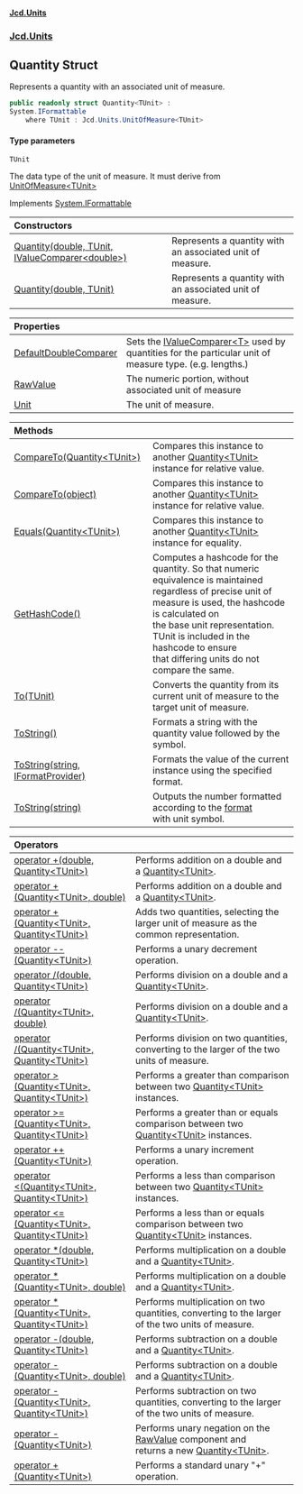 #### [Jcd.Units](index.md 'index')
### [Jcd.Units](Jcd.Units.md 'Jcd.Units')

## Quantity<TUnit> Struct

Represents a quantity with an associated unit of measure.

```csharp
public readonly struct Quantity<TUnit> :
System.IFormattable
    where TUnit : Jcd.Units.UnitOfMeasure<TUnit>
```
#### Type parameters

<a name='Jcd.Units.Quantity_TUnit_.TUnit'></a>

`TUnit`

The data type of the unit of measure. It must derive from [UnitOfMeasure&lt;TUnit&gt;](Jcd.Units.UnitOfMeasure_TUnit_.md 'Jcd.Units.UnitOfMeasure<TUnit>')

Implements [System.IFormattable](https://docs.microsoft.com/en-us/dotnet/api/System.IFormattable 'System.IFormattable')

| Constructors | |
| :--- | :--- |
| [Quantity(double, TUnit, IValueComparer&lt;double&gt;)](Jcd.Units.Quantity_TUnit_.Quantity(double,TUnit,Jcd.Units.IValueComparer_double_).md 'Jcd.Units.Quantity<TUnit>.Quantity(double, TUnit, Jcd.Units.IValueComparer<double>)') | Represents a quantity with an associated unit of measure. |
| [Quantity(double, TUnit)](Jcd.Units.Quantity_TUnit_.Quantity(double,TUnit).md 'Jcd.Units.Quantity<TUnit>.Quantity(double, TUnit)') | Represents a quantity with an associated unit of measure. |

| Properties | |
| :--- | :--- |
| [DefaultDoubleComparer](Jcd.Units.Quantity_TUnit_.DefaultDoubleComparer.md 'Jcd.Units.Quantity<TUnit>.DefaultDoubleComparer') | Sets the [IValueComparer&lt;T&gt;](Jcd.Units.IValueComparer_T_.md 'Jcd.Units.IValueComparer<T>') used by quantities for the particular unit of<br/>measure type. (e.g. lengths.) |
| [RawValue](Jcd.Units.Quantity_TUnit_.RawValue.md 'Jcd.Units.Quantity<TUnit>.RawValue') | The numeric portion, without associated unit of measure |
| [Unit](Jcd.Units.Quantity_TUnit_.Unit.md 'Jcd.Units.Quantity<TUnit>.Unit') | The unit of measure. |

| Methods | |
| :--- | :--- |
| [CompareTo(Quantity&lt;TUnit&gt;)](Jcd.Units.Quantity_TUnit_.CompareTo(Jcd.Units.Quantity_TUnit_).md 'Jcd.Units.Quantity<TUnit>.CompareTo(Jcd.Units.Quantity<TUnit>)') | Compares this instance to another [Quantity&lt;TUnit&gt;](Jcd.Units.Quantity_TUnit_.md 'Jcd.Units.Quantity<TUnit>') instance for relative value. |
| [CompareTo(object)](Jcd.Units.Quantity_TUnit_.CompareTo(object).md 'Jcd.Units.Quantity<TUnit>.CompareTo(object)') | Compares this instance to another [Quantity&lt;TUnit&gt;](Jcd.Units.Quantity_TUnit_.md 'Jcd.Units.Quantity<TUnit>') instance for relative value. |
| [Equals(Quantity&lt;TUnit&gt;)](Jcd.Units.Quantity_TUnit_.Equals(Jcd.Units.Quantity_TUnit_).md 'Jcd.Units.Quantity<TUnit>.Equals(Jcd.Units.Quantity<TUnit>)') | Compares this instance to another [Quantity&lt;TUnit&gt;](Jcd.Units.Quantity_TUnit_.md 'Jcd.Units.Quantity<TUnit>') instance for equality. |
| [GetHashCode()](Jcd.Units.Quantity_TUnit_.GetHashCode().md 'Jcd.Units.Quantity<TUnit>.GetHashCode()') | Computes a hashcode for the quantity. So that numeric equivalence is maintained<br/>regardless of precise unit of measure is used, the hashcode is calculated on<br/>the base unit representation. TUnit is included in the hashcode to ensure<br/>that differing units do not compare the same. |
| [To(TUnit)](Jcd.Units.Quantity_TUnit_.To(TUnit).md 'Jcd.Units.Quantity<TUnit>.To(TUnit)') | Converts the quantity from its current unit of measure to the target unit of measure. |
| [ToString()](Jcd.Units.Quantity_TUnit_.ToString().md 'Jcd.Units.Quantity<TUnit>.ToString()') | Formats a string with the quantity value followed by the symbol. |
| [ToString(string, IFormatProvider)](Jcd.Units.Quantity_TUnit_.ToString(string,IFormatProvider).md 'Jcd.Units.Quantity<TUnit>.ToString(string, IFormatProvider)') | Formats the value of the current instance using the specified format. |
| [ToString(string)](Jcd.Units.Quantity_TUnit_.ToString(string).md 'Jcd.Units.Quantity<TUnit>.ToString(string)') | Outputs the number formatted according to the [format](Jcd.Units.Quantity_TUnit_.ToString(string).md#Jcd.Units.Quantity_TUnit_.ToString(string).format 'Jcd.Units.Quantity<TUnit>.ToString(string).format')<br/>with unit symbol. |

| Operators | |
| :--- | :--- |
| [operator +(double, Quantity&lt;TUnit&gt;)](Jcd.Units.Quantity_TUnit_.op_Addition(double,Jcd.Units.Quantity_TUnit_).md 'Jcd.Units.Quantity<TUnit>.op_Addition(double, Jcd.Units.Quantity<TUnit>)') | Performs addition on a double and a [Quantity&lt;TUnit&gt;](Jcd.Units.Quantity_TUnit_.md 'Jcd.Units.Quantity<TUnit>'). |
| [operator +(Quantity&lt;TUnit&gt;, double)](Jcd.Units.Quantity_TUnit_.op_Addition(Jcd.Units.Quantity_TUnit_,double).md 'Jcd.Units.Quantity<TUnit>.op_Addition(Jcd.Units.Quantity<TUnit>, double)') | Performs addition on a double and a [Quantity&lt;TUnit&gt;](Jcd.Units.Quantity_TUnit_.md 'Jcd.Units.Quantity<TUnit>'). |
| [operator +(Quantity&lt;TUnit&gt;, Quantity&lt;TUnit&gt;)](Jcd.Units.Quantity_TUnit_.op_Addition(Jcd.Units.Quantity_TUnit_,Jcd.Units.Quantity_TUnit_).md 'Jcd.Units.Quantity<TUnit>.op_Addition(Jcd.Units.Quantity<TUnit>, Jcd.Units.Quantity<TUnit>)') | Adds two quantities, selecting the larger unit of measure as the common representation. |
| [operator --(Quantity&lt;TUnit&gt;)](Jcd.Units.Quantity_TUnit_.op_Decrement(Jcd.Units.Quantity_TUnit_).md 'Jcd.Units.Quantity<TUnit>.op_Decrement(Jcd.Units.Quantity<TUnit>)') | Performs a unary decrement operation. |
| [operator /(double, Quantity&lt;TUnit&gt;)](Jcd.Units.Quantity_TUnit_.op_Division(double,Jcd.Units.Quantity_TUnit_).md 'Jcd.Units.Quantity<TUnit>.op_Division(double, Jcd.Units.Quantity<TUnit>)') | Performs division on a double and a [Quantity&lt;TUnit&gt;](Jcd.Units.Quantity_TUnit_.md 'Jcd.Units.Quantity<TUnit>'). |
| [operator /(Quantity&lt;TUnit&gt;, double)](Jcd.Units.Quantity_TUnit_.op_Division(Jcd.Units.Quantity_TUnit_,double).md 'Jcd.Units.Quantity<TUnit>.op_Division(Jcd.Units.Quantity<TUnit>, double)') | Performs division on a double and a [Quantity&lt;TUnit&gt;](Jcd.Units.Quantity_TUnit_.md 'Jcd.Units.Quantity<TUnit>'). |
| [operator /(Quantity&lt;TUnit&gt;, Quantity&lt;TUnit&gt;)](Jcd.Units.Quantity_TUnit_.op_Division(Jcd.Units.Quantity_TUnit_,Jcd.Units.Quantity_TUnit_).md 'Jcd.Units.Quantity<TUnit>.op_Division(Jcd.Units.Quantity<TUnit>, Jcd.Units.Quantity<TUnit>)') | Performs division on two quantities, converting to the larger of the two units of measure. |
| [operator &gt;(Quantity&lt;TUnit&gt;, Quantity&lt;TUnit&gt;)](Jcd.Units.Quantity_TUnit_.op_GreaterThan(Jcd.Units.Quantity_TUnit_,Jcd.Units.Quantity_TUnit_).md 'Jcd.Units.Quantity<TUnit>.op_GreaterThan(Jcd.Units.Quantity<TUnit>, Jcd.Units.Quantity<TUnit>)') | Performs a greater than comparison between two [Quantity&lt;TUnit&gt;](Jcd.Units.Quantity_TUnit_.md 'Jcd.Units.Quantity<TUnit>') instances. |
| [operator &gt;=(Quantity&lt;TUnit&gt;, Quantity&lt;TUnit&gt;)](Jcd.Units.Quantity_TUnit_.op_GreaterThanOrEqual(Jcd.Units.Quantity_TUnit_,Jcd.Units.Quantity_TUnit_).md 'Jcd.Units.Quantity<TUnit>.op_GreaterThanOrEqual(Jcd.Units.Quantity<TUnit>, Jcd.Units.Quantity<TUnit>)') | Performs a greater than or equals comparison between two [Quantity&lt;TUnit&gt;](Jcd.Units.Quantity_TUnit_.md 'Jcd.Units.Quantity<TUnit>') instances. |
| [operator ++(Quantity&lt;TUnit&gt;)](Jcd.Units.Quantity_TUnit_.op_Increment(Jcd.Units.Quantity_TUnit_).md 'Jcd.Units.Quantity<TUnit>.op_Increment(Jcd.Units.Quantity<TUnit>)') | Performs a unary increment operation. |
| [operator &lt;(Quantity&lt;TUnit&gt;, Quantity&lt;TUnit&gt;)](Jcd.Units.Quantity_TUnit_.op_LessThan(Jcd.Units.Quantity_TUnit_,Jcd.Units.Quantity_TUnit_).md 'Jcd.Units.Quantity<TUnit>.op_LessThan(Jcd.Units.Quantity<TUnit>, Jcd.Units.Quantity<TUnit>)') | Performs a less than comparison between two [Quantity&lt;TUnit&gt;](Jcd.Units.Quantity_TUnit_.md 'Jcd.Units.Quantity<TUnit>') instances. |
| [operator &lt;=(Quantity&lt;TUnit&gt;, Quantity&lt;TUnit&gt;)](Jcd.Units.Quantity_TUnit_.op_LessThanOrEqual(Jcd.Units.Quantity_TUnit_,Jcd.Units.Quantity_TUnit_).md 'Jcd.Units.Quantity<TUnit>.op_LessThanOrEqual(Jcd.Units.Quantity<TUnit>, Jcd.Units.Quantity<TUnit>)') | Performs a less than or equals comparison between two [Quantity&lt;TUnit&gt;](Jcd.Units.Quantity_TUnit_.md 'Jcd.Units.Quantity<TUnit>') instances. |
| [operator *(double, Quantity&lt;TUnit&gt;)](Jcd.Units.Quantity_TUnit_.op_Multiply(double,Jcd.Units.Quantity_TUnit_).md 'Jcd.Units.Quantity<TUnit>.op_Multiply(double, Jcd.Units.Quantity<TUnit>)') | Performs multiplication on a double and a [Quantity&lt;TUnit&gt;](Jcd.Units.Quantity_TUnit_.md 'Jcd.Units.Quantity<TUnit>'). |
| [operator *(Quantity&lt;TUnit&gt;, double)](Jcd.Units.Quantity_TUnit_.op_Multiply(Jcd.Units.Quantity_TUnit_,double).md 'Jcd.Units.Quantity<TUnit>.op_Multiply(Jcd.Units.Quantity<TUnit>, double)') | Performs multiplication on a double and a [Quantity&lt;TUnit&gt;](Jcd.Units.Quantity_TUnit_.md 'Jcd.Units.Quantity<TUnit>'). |
| [operator *(Quantity&lt;TUnit&gt;, Quantity&lt;TUnit&gt;)](Jcd.Units.Quantity_TUnit_.op_Multiply(Jcd.Units.Quantity_TUnit_,Jcd.Units.Quantity_TUnit_).md 'Jcd.Units.Quantity<TUnit>.op_Multiply(Jcd.Units.Quantity<TUnit>, Jcd.Units.Quantity<TUnit>)') | Performs multiplication on two quantities, converting to the larger of the two units of measure. |
| [operator -(double, Quantity&lt;TUnit&gt;)](Jcd.Units.Quantity_TUnit_.op_Subtraction(double,Jcd.Units.Quantity_TUnit_).md 'Jcd.Units.Quantity<TUnit>.op_Subtraction(double, Jcd.Units.Quantity<TUnit>)') | Performs subtraction on a double and a [Quantity&lt;TUnit&gt;](Jcd.Units.Quantity_TUnit_.md 'Jcd.Units.Quantity<TUnit>'). |
| [operator -(Quantity&lt;TUnit&gt;, double)](Jcd.Units.Quantity_TUnit_.op_Subtraction(Jcd.Units.Quantity_TUnit_,double).md 'Jcd.Units.Quantity<TUnit>.op_Subtraction(Jcd.Units.Quantity<TUnit>, double)') | Performs subtraction on a double and a [Quantity&lt;TUnit&gt;](Jcd.Units.Quantity_TUnit_.md 'Jcd.Units.Quantity<TUnit>'). |
| [operator -(Quantity&lt;TUnit&gt;, Quantity&lt;TUnit&gt;)](Jcd.Units.Quantity_TUnit_.op_Subtraction(Jcd.Units.Quantity_TUnit_,Jcd.Units.Quantity_TUnit_).md 'Jcd.Units.Quantity<TUnit>.op_Subtraction(Jcd.Units.Quantity<TUnit>, Jcd.Units.Quantity<TUnit>)') | Performs subtraction on two quantities, converting to the larger of the two units of measure. |
| [operator -(Quantity&lt;TUnit&gt;)](Jcd.Units.Quantity_TUnit_.op_UnaryNegation(Jcd.Units.Quantity_TUnit_).md 'Jcd.Units.Quantity<TUnit>.op_UnaryNegation(Jcd.Units.Quantity<TUnit>)') | Performs unary negation on the [RawValue](Jcd.Units.Quantity_TUnit_.RawValue.md 'Jcd.Units.Quantity<TUnit>.RawValue') component and<br/>returns a new [Quantity&lt;TUnit&gt;](Jcd.Units.Quantity_TUnit_.md 'Jcd.Units.Quantity<TUnit>'). |
| [operator +(Quantity&lt;TUnit&gt;)](Jcd.Units.Quantity_TUnit_.op_UnaryPlus(Jcd.Units.Quantity_TUnit_).md 'Jcd.Units.Quantity<TUnit>.op_UnaryPlus(Jcd.Units.Quantity<TUnit>)') | Performs a standard unary "+" operation. |
